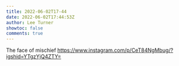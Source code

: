 ```yaml
---
title: 2022-06-02T17-44
date: 2022-06-02T17:44:53Z
author: Lee Turner
showtoc: false
comments: true
---
```


The face of mischief https://www.instagram.com/p/CeT84NgMbug/?igshid=YTgzYjQ4ZTY=

